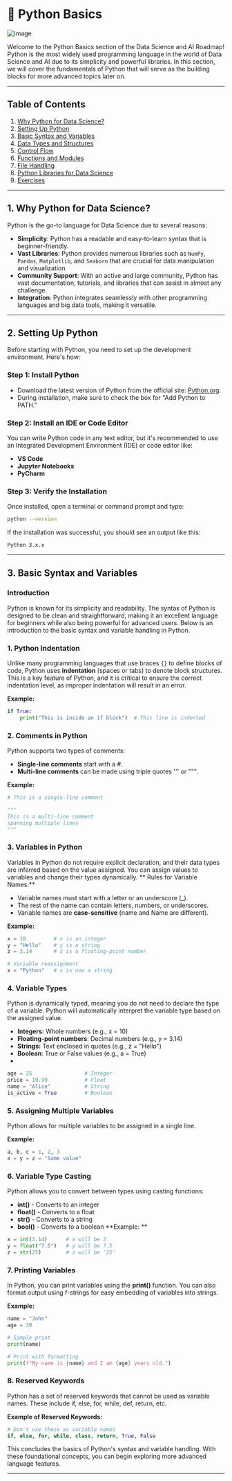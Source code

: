 # 🐍 Python Basics
![image](https://github.com/user-attachments/assets/cbb28a9f-a2d1-4575-9c5f-5f570716099a)

Welcome to the Python Basics section of the Data Science and AI Roadmap! Python is the most widely used programming language in the world of Data Science and AI due to its simplicity and powerful libraries. In this section, we will cover the fundamentals of Python that will serve as the building blocks for more advanced topics later on.

---

## Table of Contents

1. [Why Python for Data Science?](#1-why-python-for-data-science)
2. [Setting Up Python](#2-setting-up-python)
3. [Basic Syntax and Variables](#3-basic-syntax-and-variables)
4. [Data Types and Structures](#4-data-types-and-structures)
5. [Control Flow](#5-control-flow)
6. [Functions and Modules](#6-functions-and-modules)
7. [File Handling](#7-file-handling)
8. [Python Libraries for Data Science](#8-python-libraries-for-data-science)
9. [Exercises](#9-exercises)

---

## 1. Why Python for Data Science?

Python is the go-to language for Data Science due to several reasons:

- **Simplicity**: Python has a readable and easy-to-learn syntax that is beginner-friendly.
- **Vast Libraries**: Python provides numerous libraries such as `NumPy`, `Pandas`, `Matplotlib`, and `Seaborn` that are crucial for data manipulation and visualization.
- **Community Support**: With an active and large community, Python has vast documentation, tutorials, and libraries that can assist in almost any challenge.
- **Integration**: Python integrates seamlessly with other programming languages and big data tools, making it versatile.

---

## 2. Setting Up Python

Before starting with Python, you need to set up the development environment. Here's how:

### Step 1: Install Python

- Download the latest version of Python from the official site: [Python.org](https://www.python.org/downloads/).
- During installation, make sure to check the box for "Add Python to PATH."

### Step 2: Install an IDE or Code Editor

You can write Python code in any text editor, but it's recommended to use an Integrated Development Environment (IDE) or code editor like:
- **VS Code**
- **Jupyter Notebooks**
- **PyCharm**

### Step 3: Verify the Installation

Once installed, open a terminal or command prompt and type:

```bash
python --version

```

If the installation was successful, you should see an output like this:

```bash
Python 3.x.x
```

---

## 3. Basic Syntax and Variables

### Introduction
Python is known for its simplicity and readability. The syntax of Python is designed to be clean and straightforward, making it an excellent language for beginners while also being powerful for advanced users. Below is an introduction to the basic syntax and variable handling in Python.

### 1. Python Indentation
Unlike many programming languages that use braces `{}` to define blocks of code, Python uses **indentation** (spaces or tabs) to denote block structures. This is a key feature of Python, and it is critical to ensure the correct indentation level, as improper indentation will result in an error.

**Example:**
```python
if True:
    print("This is inside an if block")  # This line is indented
```
### 2. Comments in Python
Python supports two types of comments:

- **Single-line comments** start with a #.
- **Multi-line comments** can be made using triple quotes ''' or """.
  
**Example:**
```python
# This is a single-line comment

"""
This is a multi-line comment
spanning multiple lines
"""

```
### 3. Variables in Python
Variables in Python do not require explicit declaration, and their data types are inferred based on the value assigned. You can assign values to variables and change their types dynamically.
**
Rules for Variable Names:**

- Variable names must start with a letter or an underscore (_).
- The rest of the name can contain letters, numbers, or underscores.
- Variable names are **case-sensitive** (name and Name are different).

**Example:**
 ```python
x = 10         # x is an integer
y = "Hello"    # y is a string
z = 3.14       # z is a floating-point number

# Variable reassignment
x = "Python"   # x is now a string
```

### 4. Variable Types
Python is dynamically typed, meaning you do not need to declare the type of a variable. Python will automatically interpret the variable type based on the assigned value.

- **Integers:** Whole numbers (e.g., x = 10)
- **Floating-point numbers**: Decimal numbers (e.g., y = 3.14)
- **Strings:** Text enclosed in quotes (e.g., z = "Hello")
- **Boolean**: True or False values (e.g., a = True)
- 
```python
age = 25                 # Integer
price = 19.99            # Float
name = "Alice"           # String
is_active = True         # Boolean
``` 
### 5. Assigning Multiple Variables

Python allows for multiple variables to be assigned in a single line.

**Example:**
```python
a, b, c = 1, 2, 3
x = y = z = "Same value"
``` 
### 6. Variable Type Casting
Python allows you to convert between types using casting functions:

- **int()** - Converts to an integer
- **float()** - Converts to a float
- **str()** - Converts to a string
- **bool()** - Converts to a boolean
**Example: ** 
```python
x = int(3.14)      # x will be 3
y = float("7.5")   # y will be 7.5
z = str(25)        # z will be '25'

```
### 7. Printing Variables
In Python, you can print variables using the **print()** function. You can also format output using f-strings for easy embedding of variables into strings.

**Example:**

```python
name = "John"
age = 30

# Simple print
print(name)

# Print with formatting
print(f"My name is {name} and I am {age} years old.")

```
### 8. Reserved Keywords
 Python has a set of reserved keywords that cannot be used as variable names. These include if, else, for, while, def, return, etc.

**Example of Reserved Keywords:**
```python
# Don't use these as variable names
if, else, for, while, class, return, True, False
```
This concludes the basics of Python's syntax and variable handling. With these foundational concepts, you can begin exploring more advanced language features.

---

